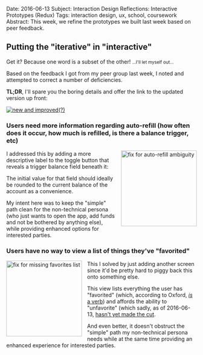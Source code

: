 Date:     2016-06-13
Subject:  Interaction Design Reflections: Interactive Prototypes (Redux)
Tags:     interaction design, ux, school, coursework
Abstract: This week, we refine the prototypes we built last week based on peer feedback.

## Putting the "iterative" in "interactive"

Get it?  Because one word is a subset of the other!  <small>...I'll let myself out...</small>

Based on the feedback I got from my peer group last week, I noted and attempted to correct a number of deficiencies.

__TL;DR__, I'll spare you the boring details and offer the link to the updated version up front:

[![new and improved(?)](../writing/attachments/screenshot-interactive-wireframe.png)](https://davidbazile.proto.io/share/?id=65379e6f-6bbb-4c26-a598-d704d4690ced&v=4)


### Users need more information regarding auto-refill (how often does it occur, how much is refilled, is there a balance trigger, etc)

<img
    src="../writing/attachments/coursework-ixd-prototype-autorefill-animation.gif"
    alt="fix for auto-refill ambiguity"
    style="width: 200px; float: right; margin: 0 0 1em 1em;"/> I addressed this by adding a more descriptive label to the toggle button that reveals a trigger balance field beneath it:

The initial value for that field should ideally be rounded to the current balance of the account as a convenience.

My intent here was to keep the "simple" path clean for the non-technical persona (who just wants to open the app, add funds and not be bothered by anything else), while providing enhanced options for interested parties.

### Users have no way to view a list of things they've "favorited"

<img
    src="../writing/attachments/coursework-ixd-prototype-favorites-animation.gif"
    alt="fix for missing favorites list"
    style="width: 200px; float: left; margin: 0 1em 1em 0;"/> This I solved by just adding another screen since it'd be pretty hard to piggy back this onto something else.

This view lists everything the user has "favorited" (which, according to Oxford, [_is_ a verb](http://www.oxforddictionaries.com/definition/english/favourite)) and affords the ability to "unfavorite" (which sadly, as of 2016-06-13, [hasn't yet made the cut](https://web.archive.org/web/20160614001446/http://www.oxforddictionaries.com/us/definition/american_english/unfavourite?q=unfavorite).

And even better, it doesn't obstruct the "simple" path my non-technical persona needs while at the same time providing an enhanced experience for interested parties.
